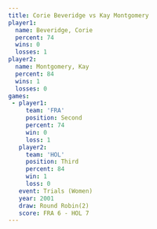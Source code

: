 ```yaml
---
title: Corie Beveridge vs Kay Montgomery
player1:                
  name: Beveridge, Corie
  percent: 74           
  wins: 0               
  losses: 1             
player2:                
  name: Montgomery, Kay 
  percent: 84           
  wins: 1               
  losses: 0             
games:
 - player1:          
     team: 'FRA'     
     position: Second
     percent: 74     
     win: 0          
     loss: 1         
   player2:         
     team: 'HOL'    
     position: Third
     percent: 84    
     win: 1         
     loss: 0        
   event: Trials (Women)
   year: 2001           
   draw: Round Robin(2) 
   score: FRA 6 - HOL 7 
---
```

